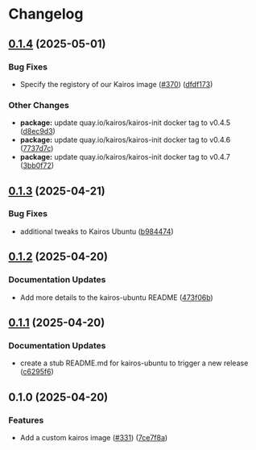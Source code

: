 # Changelog

## [0.1.4](https://github.com/marinatedconcrete/config/compare/kairos-ubuntu-0.1.3...kairos-ubuntu-0.1.4) (2025-05-01)


### Bug Fixes

* Specify the registory of our Kairos image ([#370](https://github.com/marinatedconcrete/config/issues/370)) ([dfdf173](https://github.com/marinatedconcrete/config/commit/dfdf1731f61a2d8f39705aac88d163be50b9704a))


### Other Changes

* **package:** update quay.io/kairos/kairos-init docker tag to v0.4.5 ([d8ec9d3](https://github.com/marinatedconcrete/config/commit/d8ec9d3768db4c36de3a434874cc9bb9e687a46b))
* **package:** update quay.io/kairos/kairos-init docker tag to v0.4.6 ([7737d7c](https://github.com/marinatedconcrete/config/commit/7737d7cfb90ad933b2f39bbfc89e5186c9592a02))
* **package:** update quay.io/kairos/kairos-init docker tag to v0.4.7 ([3bb0f72](https://github.com/marinatedconcrete/config/commit/3bb0f72b0f9f5cb70fa95dcdde47a49d078e5ab4))

## [0.1.3](https://github.com/marinatedconcrete/config/compare/kairos-ubuntu@v0.1.2...kairos-ubuntu-0.1.3) (2025-04-21)


### Bug Fixes

* additional tweaks to Kairos Ubuntu ([b984474](https://github.com/marinatedconcrete/config/commit/b9844741dec487284140108a24331caeba4ba2ff))

## [0.1.2](https://github.com/marinatedconcrete/config/compare/kairos-ubuntu@v0.1.1...kairos-ubuntu@v0.1.2) (2025-04-20)


### Documentation Updates

* Add more details to the kairos-ubuntu README ([473f06b](https://github.com/marinatedconcrete/config/commit/473f06bfd9ba013b01c4697fea2c924f17f554f5))

## [0.1.1](https://github.com/marinatedconcrete/config/compare/kairos-ubuntu@v0.1.0...kairos-ubuntu@v0.1.1) (2025-04-20)


### Documentation Updates

* create a stub README.md for kairos-ubuntu to trigger a new release ([c6295f6](https://github.com/marinatedconcrete/config/commit/c6295f6b4641711d7b02eae738bee8f8f920952d))

## 0.1.0 (2025-04-20)


### Features

* Add a custom kairos image ([#331](https://github.com/marinatedconcrete/config/issues/331)) ([7ce7f8a](https://github.com/marinatedconcrete/config/commit/7ce7f8ae81940601faee2244f23ed1a103dc6188))
